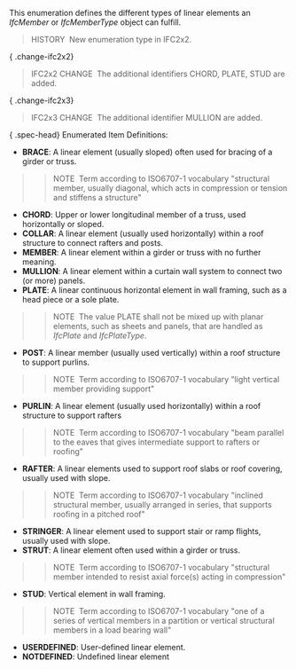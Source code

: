 ﻿This enumeration defines the different types of linear elements an _IfcMember_ or _IfcMemberType_ object can fulfill.

> HISTORY&nbsp; New enumeration type in IFC2x2.

{ .change-ifc2x2}
> IFC2x2 CHANGE&nbsp; The additional identifiers CHORD, PLATE, STUD are added.

{ .change-ifc2x3}
> IFC2x3 CHANGE&nbsp; The additional identifier MULLION are added.

{ .spec-head}
Enumerated Item Definitions:

* **BRACE**: A linear element (usually sloped) often used for bracing of a girder or truss. 
>> NOTE&nbsp; Term according to ISO6707-1 vocabulary "structural member, usually diagonal, which acts in compression or tension and stiffens a structure" 
* **CHORD**: Upper or lower longitudinal member of a truss, used horizontally or sloped.
* **COLLAR**: A linear element (usually used horizontally) within a roof structure to connect rafters and posts.
* **MEMBER**: A linear element within a girder or truss with no further meaning.
* **MULLION**: A linear element within a curtain wall system to connect two (or more) panels.
* **PLATE**: A&nbsp;linear continuous horizontal element in wall framing, such as a head piece or a sole plate. 
>> NOTE&nbsp; The value PLATE shall not be mixed up with planar elements, such as sheets and panels, that are handled as _IfcPlate_ and _IfcPlateType_. 
* **POST**: A linear member (usually used vertically) within a roof structure to support purlins. 
>> NOTE&nbsp; Term according to ISO6707-1 vocabulary "light vertical member providing support" 
* **PURLIN**: A linear element (usually used horizontally) within a roof structure to support rafters 
>> NOTE&nbsp; Term according to ISO6707-1 vocabulary "beam parallel to the eaves that gives intermediate support to rafters or roofing" 
* **RAFTER**: A linear elements used to support roof slabs or roof covering, usually used with slope. 
>> NOTE&nbsp; Term according to ISO6707-1 vocabulary "inclined structural member, usually arranged in series, that supports roofing in a pitched roof" 
* **STRINGER**: A linear element used to support stair or ramp flights, usually used with slope.
* **STRUT**: A linear element often used within a girder or truss. 
>> NOTE&nbsp; Term according to ISO6707-1 vocabulary "structural member intended to resist axial force(s) acting in compression" 
* **STUD**: Vertical element in wall framing. 
>> NOTE&nbsp; Term according to ISO6707-1 vocabulary "one of a series of vertical members in a partition or vertical structural members in a load bearing wall" 
* **USERDEFINED**: User-defined linear element.
* **NOTDEFINED**: Undefined linear element